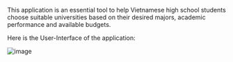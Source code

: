 This application is an essential tool to help Vietnamese high school students choose suitable universities based on their desired majors, academic performance and available budgets.

Here is the User-Interface of the application:

![image](https://github.com/meanthai/University_consulting_app/assets/147926426/4d261a52-32c5-4564-b64a-7d1b12790ed0)

